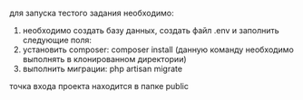 для запуска тестого задания необходимо:
1. необходимо создать базу данных, создать файл .env и заполнить следующие поля:
2. установить composer: composer install (данную команду необходимо выполнять в клонированном директории)
3. выполнить миграции: php artisan migrate

точка входа проекта находится в папке public
